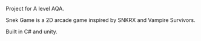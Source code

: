 Project for A level AQA.

Snek Game is a 2D arcade game inspired by SNKRX and Vampire Survivors.

Built in C# and unity.
